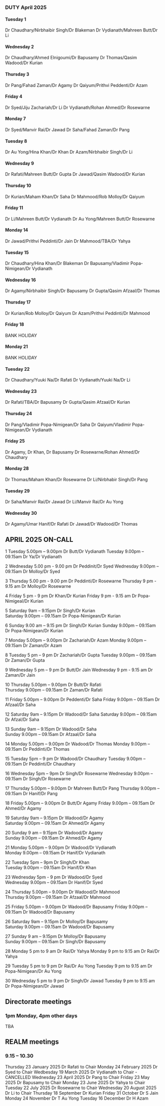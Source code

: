

### DUTY April 2025

#### Tuesday 1
Dr Chaudhary/Nirbhaibir Singh/Dr Blakeman
Dr Vydianath/Mahreen Butt/Dr Li

#### Wednesday 2
Dr Chaudhary/Ahmed Elnigoumi/Dr Bapusamy
Dr Thomas/Qasim Wadood/Dr Kurian

#### Thursday 3
Dr Pang/Fahad Zaman/Dr Agamy
Dr Qaiyum/Prithvi Peddenti/Dr Azam

#### Friday 4
Dr Syed/Jiju Zachariah/Dr Li
Dr Vydianath/Rohan Ahmed/Dr Rosewarne

#### Monday 7
Dr Syed/Manvir Rai/Dr Jawad
Dr Saha/Fahad Zaman/Dr Pang

#### Tuesday 8
Dr Au Yong/Hina Khan/Dr Khan
Dr Azam/Nirbhaibir Singh/Dr Li

#### Wednesday 9
Dr Rafati/Mahreen Butt/Dr Gupta
Dr Jawad/Qasim Wadood/Dr Kurian

#### Thursday 10
Dr Kurian/Maham Khan/Dr Saha
Dr Mahmood/Rob Molloy/Dr Qaiyum

#### Friday 11
Dr Li/Mahreen Butt/Dr Vydianath
Dr Au Yong/Mahreen Butt/Dr Rosewarne

#### Monday 14
Dr Jawad/Prithvi Peddinti/Dr Jain
Dr Mahmood/TBA/Dr Yahya

#### Tuesday 15
Dr Chaudhary/Hina Khan/Dr Blakeman
Dr Bapusamy/Vladimir Popa-Nimigean/Dr Vydianath

#### Wednesday 16
Dr Agamy/Nirbhaibir Singh/Dr Bapusamy
Dr Gupta/Qasim Afzaal/Dr Thomas

#### Thursday 17
Dr Kurian/Rob Molloy/Dr Qaiyum
Dr Azam/Prithvi Peddinti/Dr Mahmood

#### Friday 18
BANK HOLIDAY

#### Monday 21
BANK HOLIDAY

#### Tuesday 22
Dr Chaudhary/Yuuki Na/Dr Rafati
Dr Vydianath/Yuuki Na/Dr Li

#### Wednesday 23
Dr Rafati/TBA/Dr Bapusamy
Dr Gupta/Qasim Afzaal/Dr Kurian

#### Thursday 24
Dr Pang/Vladimir Popa-Nimigean/Dr Saha
Dr Qaiyum/Vladimir Popa-Nimigean/Dr Vydianath

#### Friday 25
Dr Agamy, Dr Khan, Dr Bapusamy
Dr Rosewarne/Rohan Ahmed/Dr Chaudhary

#### Monday 28
Dr Thomas/Maham Khan/Dr Rosewarne
Dr Li/Nirbhabir Singh/Dr Pang

#### Tuesday 29
Dr Saha/Manvir Rai/Dr Jawad
Dr Li/Manvir Rai/Dr Au Yong

#### Wednesday 30
Dr Agamy/Umar Hanif/Dr Rafati
Dr Jawad/Dr Wadood/Dr Thomas

## APRIL 2025 ON-CALL

1	Tuesday	 5.00pm – 9.00pm	Dr Butt/Dr Vydianath
	Tuesday  9.00pm – 09.15am	Dr Ya/Dr Vydianath
 
2	Wednesday  5.00 pm - 9.00 pm 	Dr Peddinit/Dr Syed	
	Wednesday  9.00pm – 09.15am	Dr Molloy/Dr Syed

3	Thursday   5.00 pm - 9.00 pm	Dr Peddinti/Dr Rosewarne
	Thursday   9 pm - 9.15 am 	Dr Molloy/Dr Rosewarne	

4	Friday    5 pm - 9 pm 		Dr Khan/Dr Kurian
	Friday 	  9 pm - 9.15 am	Dr Popa-Nimigeal/Dr Kurian	

5	Saturday 9am – 9.15pm		Dr Singh/Dr Kurian	
	Saturday 9.00pm – 09.15am	Dr Popa-Nimigean/Dr Kurian	
  
6	Sunday 9.00 am – 9.15 pm	Dr Singh/Dr Kurian
	Sunday 9.00pm – 09.15am		Dr Popa-Nimigean/Dr Kurian
 
7	Monday 5.00pm – 9.00pm		Dr Zachariah/Dr Azam
	Monday 9.00pm – 09.15am		Dr Zaman/Dr Azam
 
8	Tuesday 5 pm – 9 pm		Dr Zachariah/Dr Gupta
	Tuesday 9.00pm – 09.15am	Dr Zaman/Dr Gupta
 
9	Wednesday 5 pm – 9 pm		Dr Butt/Dr Jain
	Wednesday 9 pm - 9.15 am	Dr Zaman/Dr Jain	
 
10	Thursday 5.00pm – 9.00pm	Dr Butt/Dr Rafati	
	Thursday 9.00pm – 09.15am	Dr Zaman/Dr Rafati	
 
11	Friday 5.00pm – 9.00pm		Dr Peddenti/Dr Saha
	Friday 9.00pm – 09.15am		Dr Afzaal/Dr Saha
 
12	Saturday 9am – 9.15pm		Dr Wadood/Dr Saha
	Saturday 9.00pm – 09.15am	Dr Afzal/Dr Saha	
 
13	Sunday 9am – 9.15pm		Dr Wadood/Dr Saha	
	Sunday 9.00pm – 09.15am		Dr Afzaal/Dr Saha	
 
14	Monday 5.00pm – 9.00pm		Dr Wadood/Dr Thomas	
	Monday 9.00pm – 09.15am		Dr Peddinti/Dr Thomas
 
15	Tuesday 5pm – 9 pm 		Dr Wadood/Dr Chaudhary
	Tuesday 9.00pm – 09.15am	Dr Peddinti/Dr Chaudhary	
 
16	Wednesday 5pm – 9pm		Dr Singh/Dr Rosewarne
	Wednesday 9.00pm – 09.15am	Dr Singh/Dr Rosewarne
 
17	Thursday 5.00pm – 9.00pm	Dr Mahreen Butt/Dr Pang
	Thursday 9.00pm – 09.15am	Dr Hanif/Dr Pang
 
18	Friday 5.00pm – 9.00pm		Dr Butt/Dr Agamy
	Friday 9.00pm – 09.15am		Dr Ahmed/Dr Agamy	
 
19	Saturday 9am – 9.15pm		Dr Wadood/Dr Agamy	
	Saturday 9.00pm – 09.15am	Dr Ahmed/Dr Agamy
 
20	Sunday 9 am – 9.15pm		Dr Wadood/Dr Agamy	
	Sunday 9.00pm – 09.15am		Dr Ahmed/Dr Agamy
 
21	Monday 5.00pm – 9.00pm		Dr Wadood/Dr Vydianath	
	Monday 9.00pm – 09.15am		Dr Hanif/Dr Vydianath
 
22	Tuesday 5pm – 9pm		Dr Singh/Dr Khan	
	Tuesday 9.00pm – 09.15am	Dr Hanif/Dr Khan
 
23	Wednesday 5pm - 9 pm		Dr Wadood/Dr Syed	
	Wednesday 9.00pm – 09.15am	Dr Hanif/Dr Syed
 
24	Thursday 5.00pm – 9.00pm	Dr Wadood/Dr Mahmood	
	Thursday 9.00pm – 09.15am	Dr Afzaal/Dr Mahmood	
 
25	Friday 5.00pm – 9.00pm		Dr Wadood/Dr Bapusamy
	Friday 9.00pm – 09.15am		Dr Wadood/Dr Bapusamy		

26	Saturday 9am – 9.15pm		Dr Molloy/Dr Bapusamy	
	Saturday 9.00pm – 09.15am	Dr Wadood/Dr Bapusamy
 
27	Sunday 9 am – 9.15pm		Dr Molloy/Dr Bapusamy	
	Sunday 9.00pm – 09.15am		Dr Singh/Dr Bapusamy

28	Monday 5 pm to 9 am		Dr Rai/Dr Yahya
	Monday 9 pm to 9.15 am		Dr Rai/Dr Yahya

29	Tuesday 5 pm to 9 pm		Dr Rai/Dr Au Yong
	Tuesday 9 pm to 9.15 am		Dr Popa-Nimigean/Dr Au Yong

30	Wednesday 5 pm to 9 pm		Dr Singh/Dr Jawad
	Tuesday 9 pm to 9.15 am		Dr Popa-Nimigean/Dr Jawad

## Directorate meetings  
### 1pm Monday, 4pm other days

TBA

## REALM meetings
### 9.15 – 10.30

Thursday 23 January 2025	Dr Rafati to Chair
Monday 24 February 2025		Dr Syed to Chair
Wedbesday 19 March 2025		Dr Vydianath to Chair - CANCELLED 
Wednesday 23 April 2025		Dr Pang to Chair
Friday 23 May 2025		Dr Bapusamy to Chair
Monday 23 June 2025		Dr Yahya to Chair
Tuesday 22 July 2025		Dr Rosewarne to Chair
Wednesday 20 August 2025	Dr Li to Chair
Thursday 18 September		Dr Kurian
Friday 31 October		Dr S Jain
Monday 24 November		Dr T Au Yong
Tuesday 16 December		Dr H Azam
